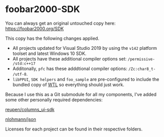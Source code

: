 # foobar2000-SDK

You can always get an original untouched copy here: https://foobar2000.org/SDK

This copy has the following changes applied.

- All projects updated for Visual Studio 2019 by using the `v142` platform toolset and latest Windows 10 SDK.
- All projects have these additional compiler options set: `/permissive- /std:c++17`
- Additonally, `pfc` has these adddtional compiler options: `/Zc:char8_t- /utf-8`.
- `libPPUI`, `SDK helpers` and `foo_sample` are pre-configured to include the bundled copy of [WTL](https://sourceforge.net/projects/wtl/) so everything should just work.

Because I use this as a Git submodule for all my components, I've added some other personally required dependencies:

[reupen/columns_ui-sdk](https://github.com/reupen/columns_ui-sdk)

[nlohmann/json](https://github.com/nlohmann/json)

Licenses for each project can be found in their respective folders.
